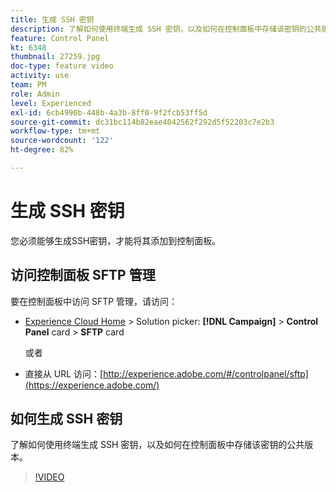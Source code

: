 ```yaml
---
title: 生成 SSH 密钥
description: 了解如何使用终端生成 SSH 密钥，以及如何在控制面板中存储该密钥的公共版本。
feature: Control Panel
kt: 6348
thumbnail: 27259.jpg
doc-type: feature video
activity: use
team: PM
role: Admin
level: Experienced
exl-id: 6cb4990b-448b-4a3b-8ff0-9f2fcb53ff5d
source-git-commit: dc31bc114b82eae4042562f292d5f52203c7e2b3
workflow-type: tm+mt
source-wordcount: '122'
ht-degree: 82%

---
```


# 生成 SSH 密钥

您必须能够生成SSH密钥，才能将其添加到控制面板。

## 访问控制面板 SFTP 管理

要在控制面板中访问 SFTP 管理，请访问：

* [Experience Cloud Home](https://experience.adobe.com/#/home) > Solution picker: **[!DNL Campaign]** > **Control Panel** card > **SFTP** card

   或者
* 直接从 URL 访问：[http://experience.adobe.com/#/controlpanel/sftp](https://experience.adobe.com/)

## 如何生成 SSH 密钥

了解如何使用终端生成 SSH 密钥，以及如何在控制面板中存储该密钥的公共版本。

>[!VIDEO](https://video.tv.adobe.com/v/27259?quality=12)
